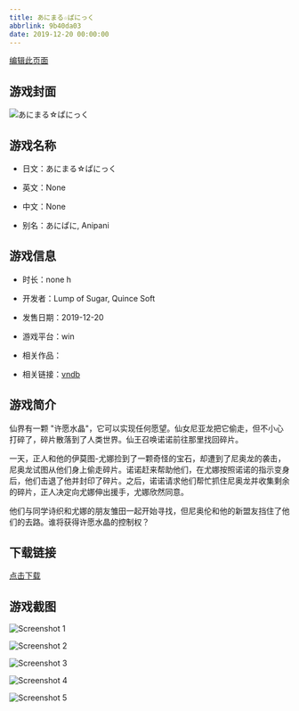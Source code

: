 ```yaml
---
title: あにまる☆ぱにっく
abbrlink: 9b40da03
date: 2019-12-20 00:00:00
---
```

[编辑此页面](https://github.com/ACG-3/ADV3-source/blob/main/source/_posts/%E3%81%82%E3%81%AB%E3%81%BE%E3%82%8B%E2%98%86%E3%81%B1%E3%81%AB%E3%81%A3%E3%81%8F.md)

## 游戏封面

![あにまる☆ぱにっく](https://pan.timero.xyz/d/onedrive/img_lib_001/%E3%81%82%E3%81%AB%E3%81%BE%E3%82%8B%E2%98%86%E3%81%B1%E3%81%AB%E3%81%A3%E3%81%8F_cover.avif)


## 游戏名称

- 日文：あにまる☆ぱにっく
- 英文：None
- 中文：None

- 别名：あにぱに, Anipani


## 游戏信息

- 时长：none h
- 开发者：Lump of Sugar, Quince Soft
- 发售日期：2019-12-20
- 游戏平台：win
- 相关作品：

- 相关链接：[vndb](https://vndb.org/v26513)


## 游戏简介

仙界有一颗 "许愿水晶"，它可以实现任何愿望。仙女尼亚龙把它偷走，但不小心打碎了，碎片散落到了人类世界。仙王召唤诺诺前往那里找回碎片。

一天，正人和他的伊莫图-尤娜捡到了一颗奇怪的宝石，却遭到了尼奥龙的袭击，尼奥龙试图从他们身上偷走碎片。诺诺赶来帮助他们，在尤娜按照诺诺的指示变身后，他们击退了他并封印了碎片。之后，诺诺请求他们帮忙抓住尼奥龙并收集剩余的碎片，正人决定向尤娜伸出援手，尤娜欣然同意。

他们与同学诗织和尤娜的朋友雏田一起开始寻找，但尼奥伦和他的新盟友挡住了他们的去路。谁将获得许愿水晶的控制权？




## 下载链接

[点击下载](https://pan.timero.xyz/onedrive/adv_lib_001/%E3%81%82%E3%81%AB%E3%81%BE%E3%82%8B%E2%98%86%E3%81%B1%E3%81%AB%E3%81%A3%E3%81%8F)


## 游戏截图


![Screenshot 1](https://pan.timero.xyz/d/onedrive/img_lib_001/%E3%81%82%E3%81%AB%E3%81%BE%E3%82%8B%E2%98%86%E3%81%B1%E3%81%AB%E3%81%A3%E3%81%8F_Screenshot_1.avif)

![Screenshot 2](https://pan.timero.xyz/d/onedrive/img_lib_001/%E3%81%82%E3%81%AB%E3%81%BE%E3%82%8B%E2%98%86%E3%81%B1%E3%81%AB%E3%81%A3%E3%81%8F_Screenshot_2.avif)

![Screenshot 3](https://pan.timero.xyz/d/onedrive/img_lib_001/%E3%81%82%E3%81%AB%E3%81%BE%E3%82%8B%E2%98%86%E3%81%B1%E3%81%AB%E3%81%A3%E3%81%8F_Screenshot_3.avif)

![Screenshot 4](https://pan.timero.xyz/d/onedrive/img_lib_001/%E3%81%82%E3%81%AB%E3%81%BE%E3%82%8B%E2%98%86%E3%81%B1%E3%81%AB%E3%81%A3%E3%81%8F_Screenshot_4.avif)

![Screenshot 5](https://pan.timero.xyz/d/onedrive/img_lib_001/%E3%81%82%E3%81%AB%E3%81%BE%E3%82%8B%E2%98%86%E3%81%B1%E3%81%AB%E3%81%A3%E3%81%8F_Screenshot_5.avif)

